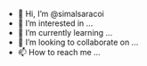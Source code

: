 - 👋 Hi, I’m @simalsaracoi
- 👀 I’m interested in ...
- 🌱 I’m currently learning ...
- 💞️ I’m looking to collaborate on ...
- 📫 How to reach me ...

<!---
simalsaracoi/simalsaracoi is a ✨ special ✨ repository because its `README.md` (this file) appears on your GitHub profile.
You can click the Preview link to take a look at your changes.
--->
